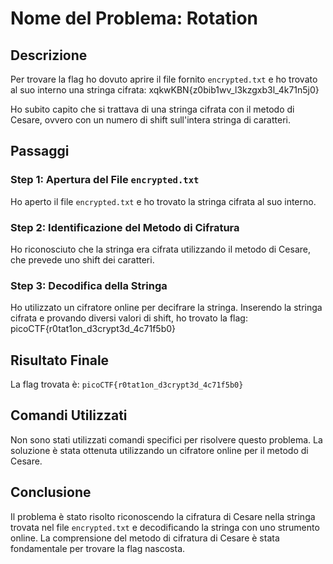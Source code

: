 # Nome del Problema: Rotation

## Descrizione

Per trovare la flag ho dovuto aprire il file fornito `encrypted.txt` e ho trovato al suo interno una stringa cifrata:
xqkwKBN{z0bib1wv_l3kzgxb3l_4k71n5j0}

Ho subito capito che si trattava di una stringa cifrata con il metodo di Cesare, ovvero con un numero di shift sull'intera stringa di caratteri.

## Passaggi

### Step 1: Apertura del File `encrypted.txt`

Ho aperto il file `encrypted.txt` e ho trovato la stringa cifrata al suo interno.

### Step 2: Identificazione del Metodo di Cifratura

Ho riconosciuto che la stringa era cifrata utilizzando il metodo di Cesare, che prevede uno shift dei caratteri.

### Step 3: Decodifica della Stringa

Ho utilizzato un cifratore online per decifrare la stringa. Inserendo la stringa cifrata e provando diversi valori di shift, ho trovato la flag:
picoCTF{r0tat1on_d3crypt3d_4c71f5b0}

## Risultato Finale

La flag trovata è: `picoCTF{r0tat1on_d3crypt3d_4c71f5b0}`

## Comandi Utilizzati

Non sono stati utilizzati comandi specifici per risolvere questo problema. La soluzione è stata ottenuta utilizzando un cifratore online per il metodo di Cesare.

## Conclusione

Il problema è stato risolto riconoscendo la cifratura di Cesare nella stringa trovata nel file `encrypted.txt` e decodificando la stringa con uno strumento online. La comprensione del metodo di cifratura di Cesare è stata fondamentale per trovare la flag nascosta.

